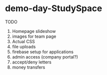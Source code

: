 # demo-day-StudySpace

TODO

1. Homepage slideshow
2. images for team page
3. Actual CSS
4. file uploads
5. firebase setup for applications
6. admin access (company portal?)
7. accept/deny letters
8. money transfers